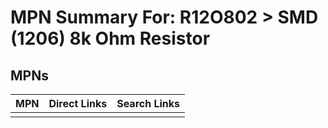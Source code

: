 



# MPN Summary For: R12O802 > SMD (1206) 8k Ohm Resistor

## MPNs
  

|MPN|Direct Links|Search Links|
| :--- | :--- | :--- |
||||
